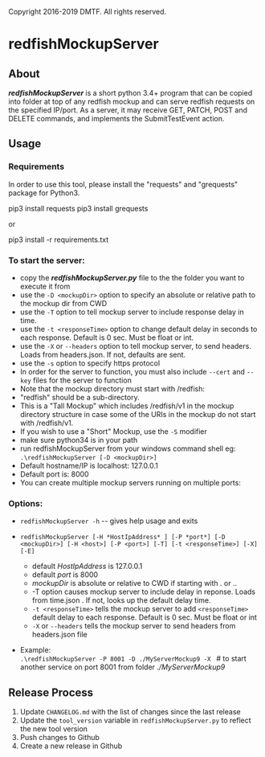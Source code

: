 Copyright 2016-2019 DMTF. All rights reserved.

# redfishMockupServer

## About

***redfishMockupServer*** is a short python 3.4+ program that can be copied into folder at top of any redfish mockup and can serve redfish requests on the specified IP/port.  As a server, it may receive GET, PATCH, POST and DELETE commands, and implements the SubmitTestEvent action.

## Usage

### Requirements

In order to use this tool, please install the "requests" and "grequests" package for Python3.

pip3 install requests
pip3 install grequests

or

pip3 install -r requirements.txt

### To start the server:

* copy the ***redfishMockupServer.py*** file to the the folder you want to execute it from
* use the `-D <mockupDir>` option to specify an absolute or relative path to the mockup dir from CWD
* use the `-T` option to tell mockup server to include response delay in time.
* use the `-t <responseTime>` option to change default delay in seconds to each response. Default is 0 sec. Must be float or int.
* use the `-X` or `--headers` option to tell mockup server, to send headers. Loads from headers.json. If not, defaults are sent.
* use the `-s` option to specify https protocol
 * In order for the server to function, you must also include `--cert` and `--key` files for the server to function
* Note that the mockup directory must start with /redfish:  
 * "redfish" should be a sub-directory.   
 * This is a "Tall Mockup" which includes /redfish/v1 in the mockup directory structure in case some of the URIs in the mockup do not start with /redfish/v1.
 * If you wish to use a "Short" Mockup, use the `-S` modifier
* make sure python34 is in your path
* run redfishMockupServer from your windows command shell eg: `.\redfishMockupServer [-D <mockupDir>]`
* Default hostname/IP is localhost:  127.0.0.1
* Default port is:  8000
* You can create multiple mockup servers running on multiple ports:

### Options:

* `redfishMockupServer -h`     -- gives help usage and exits

* `redfishMockupServer [-H *HostIpAddress* ] [-P *port*] [-D <mockupDir>] [-H <host>] [-P <port>] [-T] [-t <responseTime>] [-X] [-E]`
  * default *HostIpAddress* is 127.0.0.1
  * default *port*         is 8000
  * *mockupDir* is absolute or relative to CWD if starting with . or ..
  * -T option causes mockup server to include delay in reponse. Loads from time.json . If not, looks up the default delay time.
  * `-t <responseTime>` tells the mockup server to add `<responseTime>` default delay to each response.  Default is 0 sec. Must be float or int
  * `-X` or `--headers` tells the mockup server to send headers from headers.json file
* Example:    
`.\redfishMockupServer -P 8001 -D ./MyServerMockup9 -X `   # to start another service on port 8001 from folder *./MyServerMockup9*

## Release Process

1. Update `CHANGELOG.md` with the list of changes since the last release
2. Update the `tool_version` variable in `redfishMockupServer.py` to reflect the new tool version
3. Push changes to Github
4. Create a new release in Github

